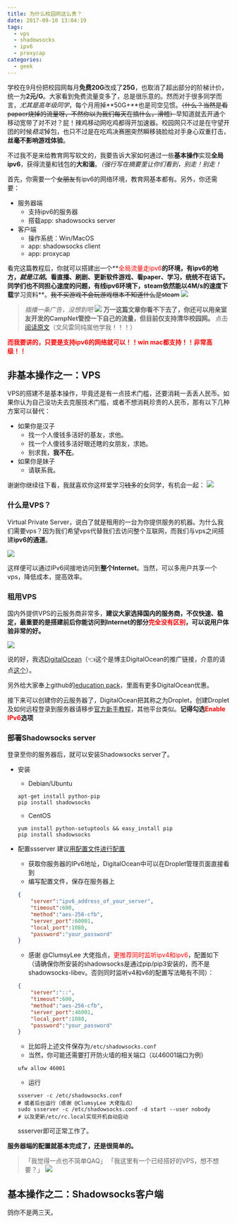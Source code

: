 ```yaml
---
title: 为什么校园网这么贵？
date: 2017-09-10 13:04:19
tags: 
  - vps
  - shadowsocks
  - ipv6
  - proxycap
categories:
  - geek
---
```


学校在9月份把校园网每月**免费20G**改成了**25G**，也取消了超出部分的阶梯计价，统一为**2元/G**。大家看到免费流量变多了，总是很乐意的。然而对于很多同学而言，*尤其是高年级同学*，每个月用掉**50G+**也是司空见惯。<del>（什么？当然是看papaer烧掉的流量呀，不然你以为我们每天在搞什么，滑稽）</del>早知道就去开通个移动宽带了对不对？屁！辣鸡移动网吃鸡都得开加速器。校园网只不过是在守望开团的时候*稳定*掉包，也只不过是在吃鸡决赛圈突然瞬移骑脸给对手身心双重打击，**丝毫不影响游戏体验**。

不过我不是来给教育网写软文的，我要告诉大家如何通过一些**基本操作**实现**全局ipv6**，获得流量和钱包的**大和谐**。*（强行写在摘要里让你们看到，别走！别走！*<!-- more -->

首先，你需要一个<del>女朋友</del>有ipv6的网络环境，教育网基本都有。另外，你还需要：
* 服务器端 
  * 支持ipv6的服务器
  * 搭载app: shadowsocks server
* 客户端
  * 操作系统：Win/MacOS 
  * app: shadowsocks client
  * app: proxycap

看完这篇教程后，你就可以搭建出一个**<font color=red>全局流量走ipv6</font>**的环境，有ipv6的地方，*就是江胡*。看直播、刷剧、更新软件游戏、**看paper、学习**，统统不在话下。同学们也不同担心速度的问题，有线ipv6环境下，steam依然能以4M/s的速度下载**学习资料**。<del>我不买游戏不会玩游戏根本不知道什么是steam</del>
![](/images/ipv6/steam.jpg)

> *插播一条广告，没想到吧*
> ![](/images/ipv6/campnet.png)
> **万一这篇文章你看不下去了，你还可以用亲室友开发的CampNet管控一下自己的流量，但目前仅支持清华校园网。**
> 点击<font color=607fa6>[阅读原文](https://mp.weixin.qq.com/s/uvM9zvXqH6rq7AEXjEIB7g)</font>（文风雷同纯属他学我！！！）

**<font color=red>而我要讲的，只要是支持ipv6的网络就可以！！win mac都支持！！非常高级！！</font>**

## 非基本操作之一：VPS

VPS的搭建不是基本操作，毕竟还是有一点技术门槛，还要消耗一丢丢人民币。如果你认为自己没功夫去克服技术门槛，或者不想消耗珍贵的人民币，那有以下几种方案可以替代：
* 如果你是汉子
  * 找一个人傻钱多活好的基友，求他。
  * 找一个人傻钱多活好眼还瞎的女朋友，求她。
  * 别求我，**我不在**。
* 如果你是妹子
  * 请联系我。

谢谢你继续往下看，我就喜欢你这样爱学习<del>钱多</del>的女同学，有机会一起：
![](/images/ipv6/study.jpg)

### 什么是VPS？

Virtual Private Server，说白了就是租用的一台为你提供服务的机器。为什么我们需要vps？因为我们希望vps代替我们去访问整个互联网，而我们与vps之间搭建**ipv6的通道**。

![](/images/ipv6/structure.png)

这样便可以通过IPv6间接地访问到**整个Internet**。当然，可以多用户共享一个vps，降低成本，提高效率。

### 租用VPS

国内外提供VPS的云服务商非常多，**建议大家选择国内的服务商，不仅快速、稳定，最重要的是搭建前后你能访问到Internet的部分<font color=red>完全没有区别</font>，可以说用户体验非常的好。**

![](/images/ipv6/imhappy.jpg)

说的好，我选[DigitalOcean](https://m.do.co/c/3e154132de86)（👈这个是博主DigitalOcean的推广链接，介意的请点[这个](https://www.digitalocean.com)）。

另外给大家奉上github的[education pack](https://education.github.com/pack)，里面有更多DigitalOcean优惠。

接下来可以创建你的云服务器了，DigitalOcean把其称之为Droplet，创建Droplet及如何远程登录到服务器请移步[官方新手教程](https://www.digitalocean.com/community/tutorials/how-to-create-your-first-digitalocean-droplet)，其他平台类似。**记得勾选<font color=red>Enable IPv6</font>选项**

### 部署Shadowsocks server

登录至你的服务器后，就可以安装Shadowsocks server了。

* 安装
  * Debian/Ubuntu
  ```
  apt-get install python-pip
  pip install shadowsocks
  ```
  * CentOS
  ```
  yum install python-setuptools && easy_install pip
  pip install shadowsocks
  ```

* 配置ssserver
  建议[用配置文件进行配置](https://github.com/shadowsocks/shadowsocks/wiki/Configuration-via-Config-File)
  * 获取你服务器的IPv6地址，DigitalOcean中可以在Droplet管理页面直接看到
  * 编写配置文件，保存在服务器上
  ```json
  {
      "server":"ipv6_address_of_your_server",
      "timeout":600,
      "method":"aes-256-cfb",
      "server_port":60001,
      "local_port":1080,
      "password":"your_password"
  }
  ```
  * 感谢 @ClumsyLee 大佬指点，<font color=red>更推荐同时监听ipv4和ipv6</font>，配置如下（请确保你所安装的shadowsocks是通过pip/pip3安装的，而不是shadowsocks-libev。否则同时监听v4和v6的配置写法略有不同）：
  ```json
  {
      "server":"::",
      "timeout":600,
      "method":"aes-256-cfb",
      "server_port":46001,
      "local_port":1080,
      "password":"your_password"
  }
  ```
  * 比如将上述文件保存为`/etc/shadowsocks.conf`
  * 当然，你可能还需要打开防火墙的相关端口（以46001端口为例）
  ```
  ufw allow 46001
  ```
  * 运行
  ```
  ssserver -c /etc/shadowsocks.conf
  # 或者后台运行（感谢 @ClumsyLee 大佬指点）
  sudo ssserver -c /etc/shadowsocks.conf -d start --user nobody
  # 以及更新/etc/rc.local实现开机自动启动
  ```
  ssserver即可正常工作了。

**服务器端的配置就基本完成了，还是很简单的。**

> 「我觉得一点也不简单QAQ」
> 「我这里有一个已经搭好的VPS，想不想要？」
![](/images/ipv6/zhuangbixia.jpg)

## 基本操作之二：Shadowsocks客户端

鸽你不是两三天。